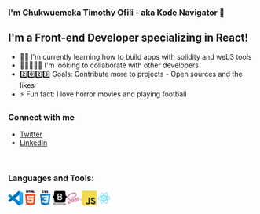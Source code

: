 ### I'm Chukwuemeka Timothy Ofili - aka Kode Navigator 🤫

## I'm a Front-end Developer specializing in React!
- 🐱‍👤 I'm currently learning how to build apps with solidity and web3 tools
- 👨🏿‍🤝‍👨🏽 I'm looking to collaborate with other developers
- 2️⃣0️⃣2️⃣3️⃣ Goals: Contribute more to projects - Open sources and the likes
- ⚡ Fun fact: I love horror movies and playing football

### Connect with me 

- [Twitter][twitter]
- [LinkedIn][linkedin]
<br />

### Languages and Tools:

<img align="left" alt="Visual Studio Code" width="30" src="https://raw.githubusercontent.com/github/explore/80688e429a7d4ef2fca1e82350fe8e3517d3494d/topics/visual-studio-code/visual-studio-code.png" />
<img align="left" alt="HTML5" width="30" src="https://raw.githubusercontent.com/github/explore/80688e429a7d4ef2fca1e82350fe8e3517d3494d/topics/html/html.png" />
<img align="left" alt="CSS3" width="30" src="https://raw.githubusercontent.com/github/explore/80688e429a7d4ef2fca1e82350fe8e3517d3494d/topics/css/css.png" />
<img align="left" alt="Bootstrap" width="30" src="https://raw.githubusercontent.com/devicons/devicon/master/icons/bootstrap/bootstrap-plain-wordmark.svg" />
<img align="left" alt="SASS" width="30" src="https://raw.githubusercontent.com/github/explore/80688e429a7d4ef2fca1e82350fe8e3517d3494d/topics/sass/sass.png" />
<img align="left" alt="JavaScript" width="30" src="https://raw.githubusercontent.com/github/explore/80688e429a7d4ef2fca1e82350fe8e3517d3494d/topics/javascript/javascript.png" />
<img align="left" alt="React" width="30" src="https://raw.githubusercontent.com/github/explore/80688e429a7d4ef2fca1e82350fe8e3517d3494d/topics/react/react.png" />

<br />
<br />

[twitter]: https://twitter.com/kode_navigator?t=J74gEN3Da5UR44ImIE905A&s=09
[linkedin]: https://www.linkedin.com/in/chukwuemeka-ofili-7589a2156
